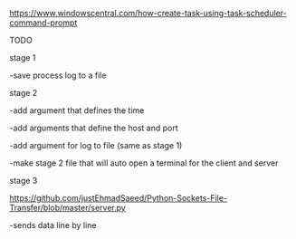 https://www.windowscentral.com/how-create-task-using-task-scheduler-command-prompt


TODO

stage 1

-save process log to a file


stage 2

-add argument that defines the time

-add arguments that define the host and port

-add argument for log to file (same as stage 1)

-make stage 2 file that will auto open a terminal for the client and server

stage 3

https://github.com/justEhmadSaeed/Python-Sockets-File-Transfer/blob/master/server.py

-sends data line by line